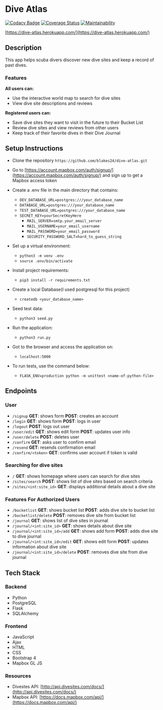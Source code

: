# Dive Atlas

[![Codacy Badge](https://api.codacy.com/project/badge/Grade/4b0a3366dcff40f7be1ad3bf0fe24d30)](https://app.codacy.com/gh/blakes24/dive-atlas?utm_source=github.com&utm_medium=referral&utm_content=blakes24/dive-atlas&utm_campaign=Badge_Grade_Settings)
[![Coverage Status](https://coveralls.io/repos/github/blakes24/dive-atlas/badge.svg?branch=main)](https://coveralls.io/github/blakes24/dive-atlas?branch=main)
[![Maintainability](https://api.codeclimate.com/v1/badges/a773a8e737909036574e/maintainability)](https://codeclimate.com/github/blakes24/dive-atlas/maintainability)

[https://dive-atlas.herokuapp.com/](https://dive-atlas.herokuapp.com/)

## Description

This app helps scuba divers discover new dive sites and keep a record of past dives.

### Features

**All users can:**

- Use the interactive world map to search for dive sites
- View dive site descriptions and reviews

**Registered users can:**

- Save dive sites they want to visit in the future to their Bucket List
- Review dive sites and view reviews from other users
- Keep track of their favorite dives in their Dive Journal

## Setup Instructions

- Clone the repository `https://github.com/blakes24/dive-atlas.git`

- Go to [https://account.mapbox.com/auth/signup/](https://account.mapbox.com/auth/signup/) and sign up to get a Mapbox access token

- Create a .env file in the main directory that contains:

  - `DEV_DATABASE_URL=postgres:///your_database_name`
  - `DATABASE_URL=postgres:///your_database_name`
  - `TEST_DATABASE_URL=postgres:///your_database_name`
  - `SECRET_KEY=yourSecretKeyHere`
    - `MAIL_SERVER=smtp.your_email_server`
    - `MAIL_USERNAME=your_email_username`
    - `MAIL_PASSWORD=your_email_password`
    - `SECURITY_PASSWORD_SALT=hard_to_guess_string`

- Set up a virtual environment:

  - `python3 -m venv .env`
  - `source .env/bin/activate`

- Install project requirements:

  - `pip3 install -r requirements.txt`

- Create a local Database(I used postgresql for this project)

  - `createdb <your_database_name>`

- Seed test data:

  - `python3 seed.py`

- Run the application:

  - `python3 run.py`

- Got to the browser and access the application on:
  - `localhost:5000`
- To run tests, use the command below:
  - `FLASK_ENV=production python -m unittest <name-of-python-file>`

## Endpoints

### User

- `/signup` **GET**: shows form **POST**: creates an account
- `/login` **GET**: shows form **POST**: logs in user
- `/logout` **POST**: logs out user
- `/user/edit` **GET**: shows edit form **POST**: updates user info
- `/user/delete` **POST**: deletes user
- `/confirm` **GET**: asks user to confirm email
- `/resend` **GET**: resends confirmation email
- `/confirm/<token>` **GET**: confirms user account if token is valid

### Searching for dive sites

- `/` **GET**: shows homepage where users can search for dive sites
- `/sites/search` **POST**: shows list of dive sites based on search criteria
- `/sites/<int:site_id>` **GET**: displays additional details about a dive site

### Features For Authorized Users

- `/bucketlist` **GET**: shows bucket list **POST**: adds dive site to bucket list
- `/bucketlist/delete` **POST**: removes dive site from bucket list
- `/journal` **GET**: shows list of dive sites in journal
- `/journal/<int:site_id>` **GET**: shows details about dive site
- `/journal/<int:site_id>/add` **GET**: shows add form **POST**: adds dive site to dive journal
- `/journal/<int:site_id>/edit` **GET**: shows edit form **POST**: updates information about dive site
- `/journal/<int:site_id>/delete` **POST**: removes dive site from dive journal

## Tech Stack

### Backend

- Python
- PostgreSQL
- Flask
- SQLAlchemy

### Frontend

- JavaScript
- Ajax
- HTML
- CSS
- Bootstrap 4
- Mapbox GL JS

### Resources

- Divestes API: [http://api.divesites.com/docs/](http://api.divesites.com/docs/)
- Mapbox API: [https://docs.mapbox.com/api/](https://docs.mapbox.com/api/)
